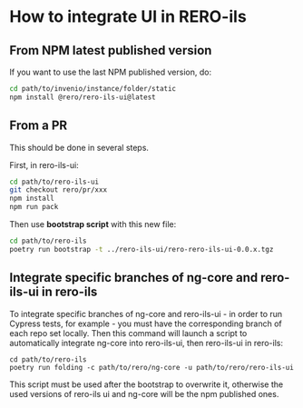 # How to integrate UI in RERO-ils

## From NPM latest published version

If you want to use the last NPM published version, do:

```bash
cd path/to/invenio/instance/folder/static
npm install @rero/rero-ils-ui@latest
```

## From a PR

This should be done in several steps.

First, in rero-ils-ui:

```bash
cd path/to/rero-ils-ui
git checkout rero/pr/xxx
npm install
npm run pack
```

Then use **bootstrap script** with this new file:

```bash
cd path/to/rero-ils
poetry run bootstrap -t ../rero-ils-ui/rero-rero-ils-ui-0.0.x.tgz
```

## Integrate specific branches of ng-core and rero-ils-ui in rero-ils

To integrate specific branches of ng-core and rero-ils-ui - in order to run Cypress tests, for example - you must have the corresponding branch of each repo set locally. Then this command will launch a script to automatically integrate ng-core into rero-ils-ui, then rero-ils-ui in rero-ils:

```
cd path/to/rero-ils
poetry run folding -c path/to/rero/ng-core -u path/to/rero/rero-ils-ui
```

This script must be used after the bootstrap to overwrite it, otherwise the used versions of rero-ils ui and ng-core will be the npm published ones.
